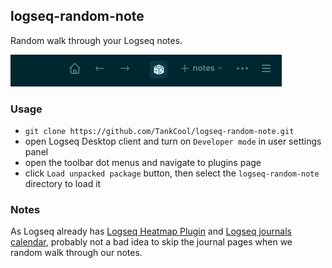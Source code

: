 ## logseq-random-note
Random walk through your Logseq notes.

![screenshot](./screenshot20210914.png)

### Usage

- `git clone https://github.com/TankCool/logseq-random-note.git`
- open Logseq Desktop client and turn on `Developer mode` in user settings panel
- open the toolbar dot menus and navigate to plugins page
- click `Load unpacked package` button, then select the `logseq-random-note` directory to load it

### Notes

As Logseq already has [Logseq Heatmap Plugin](https://github.com/pengx17/logseq-plugin-heatmap) and [Logseq journals calendar](https://github.com/xyhp915/logseq-journals-calendar), probably not a bad idea to skip the journal pages when we random walk through our notes.